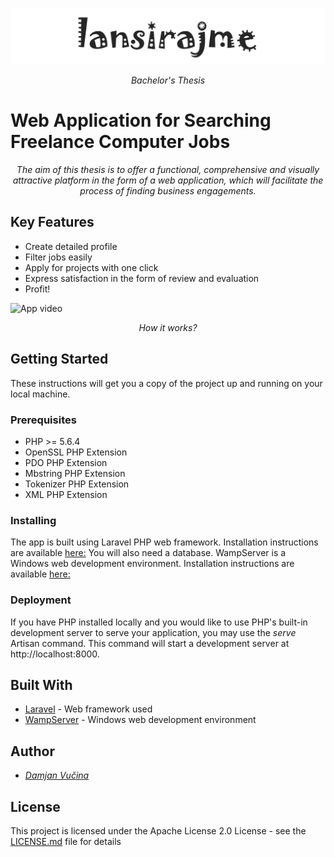 ![App logo](https://github.com/damjanvucina/bsc-thesis/blob/master/public/pictures/header.png)

<p align="center"><em>Bachelor's Thesis</em></p>

# Web Application for Searching Freelance Computer Jobs
<p align="center"><em>The aim of this thesis is to offer a functional, comprehensive and visually attractive platform in the form of a web application, which will facilitate the process of finding business engagements. </em></p>
 
## Key Features

* Create detailed profile
* Filter jobs easily   
* Apply for projects with one click
* Express satisfaction in the form of review and evaluation 
* Profit!

![App video](https://github.com/damjanvucina/bsc-thesis/blob/master/public/pictures/videohq.gif)
<p align="center"><em>How it works?</em></p>

## Getting Started

These instructions will get you a copy of the project up and running on your local machine.

### Prerequisites

* PHP >= 5.6.4
* OpenSSL PHP Extension
* PDO PHP Extension
* Mbstring PHP Extension
* Tokenizer PHP Extension
* XML PHP Extension

### Installing

The app is built using Laravel PHP web framework. 
Installation instructions are available [here:](https://laravel.com/docs/5.5/installation)
You will also need a database. WampServer is a Windows web development environment.
Installation instructions are available [here:](http://www.wampserver.com/en/download-wampserver-64bits/)

### Deployment

If you have PHP installed locally and you would like to use PHP's built-in development server to serve your application,
you may use the <em>serve</em>  Artisan command. This command will start a development server at http://localhost:8000.

## Built With

* [Laravel](https://laravel.com/) - Web framework used
* [WampServer](http://www.wampserver.com/en/) - Windows web development environment


## Author

* [*Damjan Vučina* ](https://github.com/damjanvucina)

## License

This project is licensed under the Apache License 2.0 License - see the [LICENSE.md](LICENSE.md) file for details

